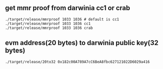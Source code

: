 
## get mmr proof from darwinia cc1 or crab
``` shell script
./target/release/mmrproof 1033 1036 # default is cc1
./target/release/mmrproof 1033 1036 cc1
./target/release/mmrproof 1033 1036 crab
```

## evm address(20 bytes) to darwinia public key(32 bytes)
``` shell script
./target/release/20to32 0x182c00A789A7cC6BeA8fbc627121022D6029a416
```